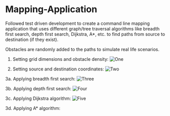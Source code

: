 # Mapping-Application

Followed test driven development to create a command line mapping application that uses different graph/tree traversal algorithms like breadth first search, depth first search, Dijkstra, A*, etc. to find paths from source to destination (if they exist).

Obstacles are randomly added to the paths to simulate real life scenarios.

1. Setting grid dimensions and obstacle density:
![One](https://user-images.githubusercontent.com/60761912/109378046-65ea8900-789d-11eb-8834-9add24cb34cb.PNG)

2. Setting source and destination coordinates:
![Two](https://user-images.githubusercontent.com/60761912/109378059-8286c100-789d-11eb-9a20-28e465ce4649.PNG)

3a. Applying breadth first search:
![Three](https://user-images.githubusercontent.com/60761912/109378084-a8ac6100-789d-11eb-88d1-dc8458b1aea8.PNG)

3b. Applying depth first search:
![Four](https://user-images.githubusercontent.com/60761912/109378087-ac3fe800-789d-11eb-81ea-8a1a14b701be.PNG)

3c. Applying Dijkstra algorithm:
![Five](https://user-images.githubusercontent.com/60761912/109378089-afd36f00-789d-11eb-97c8-d03ec28856a5.PNG)

3d. Applying A* algorithm:
